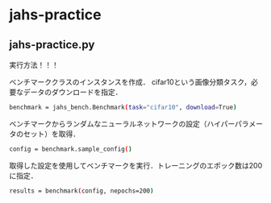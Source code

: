 # jahs-practice

## jahs-practice.py
実行方法！！！

ベンチマーククラスのインスタンスを作成．
cifar10という画像分類タスク，必要なデータのダウンロードを指定．
```bash
benchmark = jahs_bench.Benchmark(task="cifar10", download=True)
```

ベンチマークからランダムなニューラルネットワークの設定（ハイパーパラメータのセット）を取得．
```bash
config = benchmark.sample_config()
```

取得した設定を使用してベンチマークを実行．トレーニングのエポック数は200に指定．
```bash
results = benchmark(config, nepochs=200)
```
